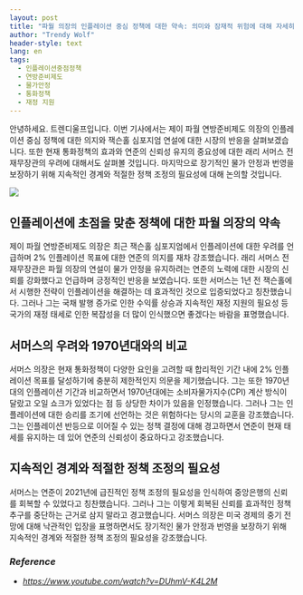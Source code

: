 ```yaml
---
layout: post
title: "파월 의장의 인플레이션 중심 정책에 대한 약속: 의미와 잠재적 위험에 대해 자세히 살펴보기"
author: "Trendy Wolf"
header-style: text
lang: en
tags:
  - 인플레이션중점정책
  - 연방준비제도
  - 물가안정
  - 통화정책
  - 재정 지원
---
```


안녕하세요. 트렌디울프입니다. 이번 기사에서는 제이 파월 연방준비제도 의장의 인플레이션 중심 정책에 대한 의지와 잭슨홀 심포지엄 연설에 대한 시장의 반응을 살펴보겠습니다. 또한 현재 통화정책의 효과와 연준의 신뢰성 유지의 중요성에 대한 래리 서머스 전 재무장관의 우려에 대해서도 살펴볼 것입니다. 마지막으로 장기적인 물가 안정과 번영을 보장하기 위해 지속적인 경계와 적절한 정책 조정의 필요성에 대해 논의할 것입니다.

<img
    src="https://i.ytimg.com/vi/DUhmV-K4L2M/hqdefault.jpg"
/>






## 인플레이션에 초점을 맞춘 정책에 대한 파월 의장의 약속

제이 파월 연방준비제도 의장은 최근 잭슨홀 심포지엄에서 인플레이션에 대한 우려를 언급하며 2% 인플레이션 목표에 대한 연준의 의지를 재차 강조했습니다. 래리 서머스 전 재무장관은 파월 의장의 연설이 물가 안정을 유지하려는 연준의 노력에 대한 시장의 신뢰를 강화했다고 언급하며 긍정적인 반응을 보였습니다. 또한 서머스는 1년 전 잭슨홀에서 시행한 전략이 인플레이션을 해결하는 데 효과적인 것으로 입증되었다고 칭찬했습니다. 그러나 그는 국채 발행 증가로 인한 수익률 상승과 지속적인 재정 지원의 필요성 등 국가의 재정 태세로 인한 복잡성을 더 많이 인식했으면 좋겠다는 바람을 표명했습니다.









## 서머스의 우려와 1970년대와의 비교

서머스 의장은 현재 통화정책이 다양한 요인을 고려할 때 합리적인 기간 내에 2% 인플레이션 목표를 달성하기에 충분히 제한적인지 의문을 제기했습니다. 그는 또한 1970년대의 인플레이션 기간과 비교하면서 1970년대에는 소비자물가지수(CPI) 계산 방식이 달랐고 오일 쇼크가 있었다는 점 등 상당한 차이가 있음을 인정했습니다. 그러나 그는 인플레이션에 대한 승리를 조기에 선언하는 것은 위험하다는 당시의 교훈을 강조했습니다. 그는 인플레이션 반등으로 이어질 수 있는 정책 결정에 대해 경고하면서 연준이 현재 태세를 유지하는 데 있어 연준의 신뢰성이 중요하다고 강조했습니다.









## 지속적인 경계와 적절한 정책 조정의 필요성

서머스는 연준이 2021년에 급진적인 정책 조정의 필요성을 인식하여 중앙은행의 신뢰를 회복할 수 있었다고 칭찬했습니다. 그러나 그는 이렇게 회복된 신뢰를 효과적인 정책 추구를 중단하는 근거로 삼지 말라고 경고했습니다. 서머스 의장은 미국 경제의 중기 전망에 대해 낙관적인 입장을 표명하면서도 장기적인 물가 안정과 번영을 보장하기 위해 지속적인 경계와 적절한 정책 조정의 필요성을 강조했습니다.


### _Reference_
- _https://www.youtube.com/watch?v=DUhmV-K4L2M_

